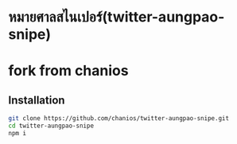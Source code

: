 # หมายศาลสไนเปอร์(twitter-aungpao-snipe)

# fork from chanios

## Installation
```sh
git clone https://github.com/chanios/twitter-aungpao-snipe.git
cd twitter-aungpao-snipe
npm i
```
